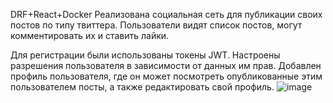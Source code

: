 DRF+React+Docker
Реализована социальная сеть для публикации своих постов по типу твиттера. Пользователи видят список постов, могут комментировать их и ставить лайки. 

Для регистрации были использованы токены JWT. 
Настроены разрешения пользователя в зависимости от данных им прав.
Добавлен профиль пользователя, где он может посмотреть опубликованные этим пользователем посты, а также редактировать свой профиль.
![image](https://github.com/Rarn1k/Postbook/assets/90356123/b03ca2d9-b0f6-488f-a3fa-7f7daa50d058)

